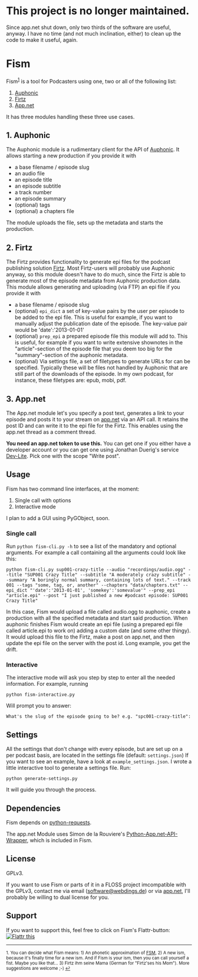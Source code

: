 # This project is no longer maintained.

Since app.net shut down, only two thirds of the software are useful, anyway. I have no time (and not much inclination, either) to clean up the 
code to make it useful, again.

Fism
====

Fism<sup><a href="#fn1" id="ref1">1</a></sup> is a tool for Podcasters using one, two or all of the following list:

1. [Auphonic](http://auphonic.com)
2. [Firtz](http://github.com/eazyliving/firtz)
3. [App.net](http://app.net)

It has three modules handling these three use cases.

## 1. Auphonic
The Auphonic module is a rudimentary client for the API of 
[Auphonic](http://auphonic.com). It allows starting a new production if you provide it with
* a base filename / episode slug
* an audio file
* an episode title
* an episode subtitle
* a track number
* an episode summary
* (optional) tags
* (optional) a chapters file

The module uploads the file, sets up the metadata and starts the production.

## 2. Firtz
The Firtz provides functionality to generate epi files for the podcast 
publishing solution [Firtz](https://github.com/eazyliving/firtz).
Most Firtz-users will probably use Auphonic anyway, so this module doesn't 
have to do much, since the Firtz is able to generate most of the episode 
metadata from Auphonic production data.
This module allows generating and uploading (via FTP) an epi file if you 
provide it with
* a base filename / episode slug
* (optional) ```epi_dict``` a set of key-value pairs by the user per episode to be added to 
the epi file. This is useful for example, if you want to manually adjust the 
publication date of the episode. The key-value pair would be 'date':'2013-01-01'
* (optional) ```prep_epi``` a prepared episode file this module will add to. This is useful, 
for example if you want to write extensive shownotes in the "article"-section 
of the episode file that you deem too big for the "summary"-section of 
the auphonic metadata.
* (optional) Via settings file, a set of filetypes to generate URLs for can be
specified. Typically these will be files not handled by Auphonic that are 
still part of the downloads of the episode. In my own podcast, for instance, 
these filetypes are: epub, mobi, pdf.

## 3. App.net
The App.net module let's you specify a post text, generates a link to your 
episode and posts it to your stream on [app.net](http://alpha.app.net) via an
API call.
It retains the post ID and can write it to the epi file for the Firtz. This 
enables using the app.net thread as a comment thread.

**You need an app.net token to use this.** You can get one if you either have a 
developer account or you can get one using Jonathan Duerig's service [Dev-Lite](http://dev-lite.jonathonduerig.com).
Pick one with the scope "Write post".

## Usage
Fism has two command line interfaces, at the moment:

1. Single call with options
2. Interactive mode

I plan to add a GUI using PyGObject, soon.

### Single call
Run ```python fism-cli.py -h``` to see a list of the mandatory and optional 
arguments.
For example a call containing all the arguments could look like this:
```
python fism-cli.py sup001-crazy-title --audio "recordings/audio.ogg" --title "SUP001 Crazy Title" --subtitle "A moderately crazy subtitle" --summary "A boringly normal summary, containing lots of text." --track 001 --tags "some, tag, or, another" --chapters "data/chapters.txt" --epi_dict "'date':'2013-01-01', 'somekey':'somevalue'" --prep_epi "article.epi" --post "I just published a new #podcast episode: SUP001 Crazy Title"
```
In this case, Fism would upload a file called audio.ogg to auphonic, create a production with all the specified metadata and start said production. When auphonic finishes Fism would create an epi file (using a prepared epi file called article.epi to work on) adding a custom date (and some other thingy). It would upload this file to the Firtz, make a post on app.net, and then update the epi file on the server with the post id.
Long example, you get the drift. 

### Interactive
The interactive mode will ask you step by step to enter all the needed information.
For example, running
```
python fism-interactive.py
```
Will prompt you to answer:
```
What's the slug of the episode going to be? e.g. "spc001-crazy-title":
```

## Settings
All the settings that don't change with every episode, but are set up on a per 
podcast basis, are located in the settings file (default: ```settings.json```)
If you want to see an example, have a look at ```example_settings.json```.
I wrote a little interactive tool to generate a settings file. Run:
```
python generate-settings.py
```
It will guide you through the process.

## Dependencies
Fism depends on [python-requests](http://docs.python-requests.org/en/latest/).

The app.net Module uses Simon de la Rouviere's [Python-App.net-API-Wrapper]('https://github.com/simondlr/Python-App.net-API-Wrapper), which is included in Fism.

## License
GPLv3.

If you want to use Fism or parts of it in a FLOSS project imcompatible with the
GPLv3, contact me via email (software@webdings.de) or via 
[app.net](http://alpha.app.net/hirnbloggade), I'll probably be willing to dual 
license for you.

## Support
If you want to support this, feel free to click on Fism's Flattr-button:
<a href="http://flattr.com/thing/1529456/sthesingFism-on-GitHub" target="_blank"><img src="http://api.flattr.com/button/flattr-badge-large.png" alt="Flattr this" title="Flattr this" border="0" /></a>

<hr></hr>

<sup id="fn1">1. You can decide what Fism means: 1) An phonetic approximation of 
[FSM](https://en.wikipedia.org/wiki/Flying_Spaghetti_Monster), 2) A new ism, 
because it's finally time for a new ism. And if Fism is your ism, then you can 
call yourself a fist. Maybe you like that... 3) Firtz ihm seine Mama (German 
for "Firtz'ses his Mom"). More suggestions are welcome ;-) <a href="#ref1" title="Jump back to footnote 1 in the text.">↩</a></sup>
